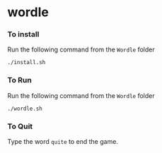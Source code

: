 # wordle

### To install
Run the following command from the `Wordle` folder 

```
./install.sh
```
### To Run
Run the following command from the `Wordle` folder 

```
./wordle.sh
```

### To Quit
Type the word `quite` to end the game.

